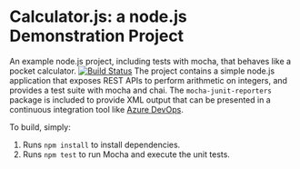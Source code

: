 Calculator.js: a node.js Demonstration Project
==============================================
An example node.js project, including tests with mocha, that behaves like
a pocket calculator.
[![Build Status](https://rohitpersonal.visualstudio.com/Az400TrainingGitHub/_apis/build/status/rohitkjha.calculator?branchName=master)](https://rohitpersonal.visualstudio.com/Az400TrainingGitHub/_build/latest?definitionId=2&branchName=master)
The project contains a simple node.js application that exposes REST APIs
to perform arithmetic on integers, and provides a test suite with mocha
and chai.  The `mocha-junit-reporters` package is included to provide XML
output that can be presented in a continuous integration tool like
[Azure DevOps](https://azure.com/devops).

To build, simply:

1. Runs `npm install` to install dependencies.
2. Runs `npm test` to run Mocha and execute the unit tests.

